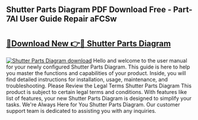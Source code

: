 ## Shutter Parts Diagram PDF Download Free - Part-7Al User Guide Repair aFCSw

# <h2><a href="http://dfi9q87.blite.top/?on=Shutter+Parts+Diagram">🔗Download New 👉🔴 Shutter Parts Diagram</a></h2>

[![Shutter Parts Diagram download](https://i.imgur.com/lujVjoI.png)](http://dfi9q87.blite.top/?on=Shutter+Parts+Diagram)
Hello and welcome to the user manual for your newly configured Shutter Parts Diagram. This guide is here to help you master the functions and capabilities of your product. Inside, you will find detailed instructions for installation, usage, maintenance, and troubleshooting. Please Review the Legal Terms Shutter Parts Diagram This product is subject to certain legal terms and conditions. With features like list of features, your new Shutter Parts Diagram is designed to simplify your tasks. We're Always Here for You Shutter Parts Diagram. Our customer support team is dedicated to assisting you with any inquiries.
